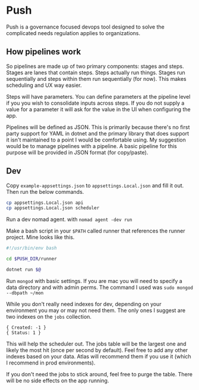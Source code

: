 # Push

Push is a governance focused devops tool designed to solve the complicated needs regulation applies to organizations.

## How pipelines work

So pipelines are made up of two primary components: stages and steps. Stages are lanes that contain steps. Steps actually run things.
Stages run sequentially and steps within them run sequentially (for now). This makes scheduling and UX way easier.

Steps will have parameters. You can define parameters at the pipeline level if you you wish to consolidate inputs across steps.
If you do not supply a value for a parameter it will ask for the value in the UI when configuring the app.

Pipelines will be defined as JSON. This is primarily because there's no first party support for
YAML in dotnet and the primary library that does support it isn't maintained to a point I would be comfortable using. My suggestion
would be to manage pipelines with a pipeline. A basic pipeline for this purpose will be provided in JSON format (for copy/paste).

## Dev

Copy `example-appsettings.json` to `appsettings.Local.json` and fill it out. Then run the below commands.

```bash
cp appsettings.Local.json api
cp appsettings.Local.json scheduler
```

Run a dev nomad agent. with `nomad agent -dev run`

Make a bash script in your `$PATH` called runner that references the runner project. Mine looks like this.

```bash
#!/usr/bin/env bash

cd $PUSH_DIR/runner

dotnet run $@
```

Run `mongod` with basic settings. If you are mac you will need to specify a data directory and with admin perms.
The command I used was `sudo mongod --dbpath ~/mon`

While you don't really need indexes for dev, depending on your environment you may or may not need them.
The only ones I suggest are two indexes on the `jobs` collection.

```
{ Created: -1 }
{ Status: 1 }
```

This will help the scheduler out. The jobs table will be the largest one and likely the most hit (once per second by default).
Feel free to add any other indexes based on your data. Atlas will recommend them if you use it (which I recommend in prod environments).

If you don't need the jobs to stick around, feel free to purge the table. There will be no side effects on the app running. 
